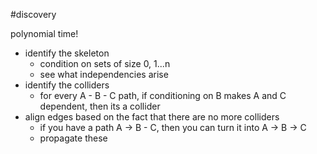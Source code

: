 #discovery 

polynomial time!

- identify the skeleton
	- condition on sets of size 0, 1...n
	- see what independencies arise
- identify the colliders
	- for every A - B - C path, if conditioning on B makes A and C dependent, then its a collider
- align edges based on the fact that there are no more colliders
	- if you have a path A -> B - C, then you can turn it into A -> B -> C
	- propagate these